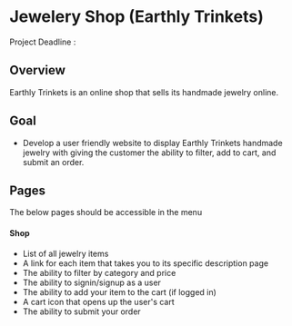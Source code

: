 # Jewelery Shop (Earthly Trinkets) 
Project Deadline :

## Overview 

Earthly Trinkets is an online shop that sells its handmade jewelry online.

## Goal 

- Develop a user friendly website to display Earthly Trinkets handmade jewelry with giving the customer the ability to filter, add to cart, and submit an order.

## Pages 

The below pages should be accessible in the menu 

#### Shop 

- List of all jewelry items
- A link for each item that takes you to its specific description page
- The ability to filter by category and price
- The ability to signin/signup as a user
- The ability to add your item to the cart (if logged in)
- A cart icon that opens up the user's cart
- The ability to submit your order
